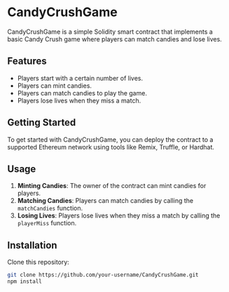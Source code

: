 # CandyCrushGame

CandyCrushGame is a simple Solidity smart contract that implements a basic Candy Crush game where players can match candies and lose lives.

## Features

- Players start with a certain number of lives.
- Players can mint candies.
- Players can match candies to play the game.
- Players lose lives when they miss a match.

## Getting Started

To get started with CandyCrushGame, you can deploy the contract to a supported Ethereum network using tools like Remix, Truffle, or Hardhat.

## Usage

1. **Minting Candies**: The owner of the contract can mint candies for players.
2. **Matching Candies**: Players can match candies by calling the `matchCandies` function.
3. **Losing Lives**: Players lose lives when they miss a match by calling the `playerMiss` function.

## Installation

Clone this repository:

```bash
git clone https://github.com/your-username/CandyCrushGame.git
npm install
```
